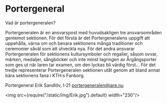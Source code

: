 # Portergeneral

Vad är portergeneralen?

Portergeneralen är en ansvarspost med huvudsakligen tre ansvarsområden gentemot sektionen. För det första är det Portergeneralens uppgift att uppehålla, värna om och bevara sektionens många traditioner och ceremonier såväl som att utveckla nya. För det andra ansvarar Portergeneralen för sektionens kultursymboler och regalier, såsom ovvar, märken, medaljer, sångböcker och inte minst lagringen av Årgångsporter som ges ut när Iaren tar examen, om den lyckas bli värdig först… För det tredje representerar Portergeneralen sektionen utåt genom att bland annat bära sektionens fana i KTH:s Fanborg.

Portergeneral
Erik Sandlöv, I-21
portergeneralen@iare.nu

<img src={require("/static/img/Erik.jpg").default} width="230"/>